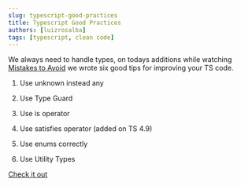 ```yaml
---
slug: typescript-good-practices
title: Typescript Good Practices 
authors: [luizrosalba]
tags: [typescript, clean code]
---
```


We always need to handle types, on todays additions while watching [Mistakes to Avoid](https://www.youtube.com/watch?v=ZCllX1p763U) we wrote six good tips for improving your TS code. 

1) Use unknown instead any 

2) Use Type Guard 

3) Use is operator

4) Use satisfies operator (added on TS 4.9)

5) Use enums correctly

6) Use Utility Types 


[Check it out ](https://dev-links-seven.vercel.app/docs/Typescript)
